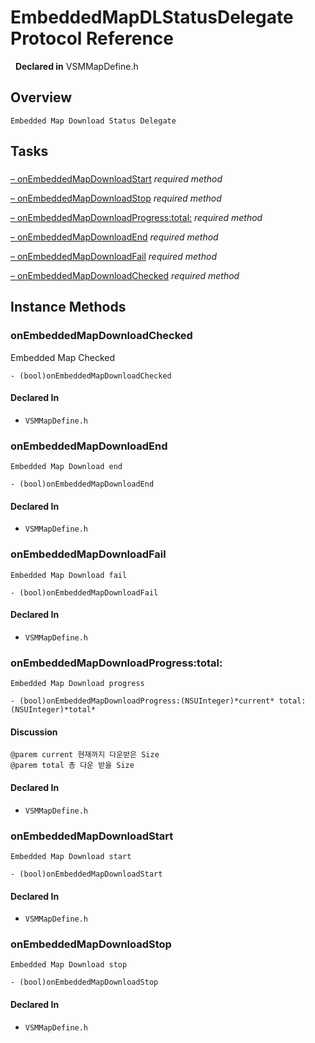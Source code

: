 # EmbeddedMapDLStatusDelegate Protocol Reference

&nbsp;&nbsp;**Declared in** VSMMapDefine.h  

## Overview

<pre><code>Embedded Map Download Status Delegate
</code></pre>

## Tasks

### 

[&ndash;&nbsp;onEmbeddedMapDownloadStart](#//api/name/onEmbeddedMapDownloadStart)  *required method*

[&ndash;&nbsp;onEmbeddedMapDownloadStop](#//api/name/onEmbeddedMapDownloadStop)  *required method*

[&ndash;&nbsp;onEmbeddedMapDownloadProgress:total:](#//api/name/onEmbeddedMapDownloadProgress:total:)  *required method*

[&ndash;&nbsp;onEmbeddedMapDownloadEnd](#//api/name/onEmbeddedMapDownloadEnd)  *required method*

[&ndash;&nbsp;onEmbeddedMapDownloadFail](#//api/name/onEmbeddedMapDownloadFail)  *required method*

[&ndash;&nbsp;onEmbeddedMapDownloadChecked](#//api/name/onEmbeddedMapDownloadChecked)  *required method*

<a title="Instance Methods" name="instance_methods"></a>
## Instance Methods

<a name="//api/name/onEmbeddedMapDownloadChecked" title="onEmbeddedMapDownloadChecked"></a>
### onEmbeddedMapDownloadChecked

Embedded Map Checked

`- (bool)onEmbeddedMapDownloadChecked`

#### Declared In
* `VSMMapDefine.h`

<a name="//api/name/onEmbeddedMapDownloadEnd" title="onEmbeddedMapDownloadEnd"></a>
### onEmbeddedMapDownloadEnd

<pre><code>Embedded Map Download end
</code></pre>

`- (bool)onEmbeddedMapDownloadEnd`

#### Declared In
* `VSMMapDefine.h`

<a name="//api/name/onEmbeddedMapDownloadFail" title="onEmbeddedMapDownloadFail"></a>
### onEmbeddedMapDownloadFail

<pre><code>Embedded Map Download fail
</code></pre>

`- (bool)onEmbeddedMapDownloadFail`

#### Declared In
* `VSMMapDefine.h`

<a name="//api/name/onEmbeddedMapDownloadProgress:total:" title="onEmbeddedMapDownloadProgress:total:"></a>
### onEmbeddedMapDownloadProgress:total:

<pre><code>Embedded Map Download progress
</code></pre>

`- (bool)onEmbeddedMapDownloadProgress:(NSUInteger)*current* total:(NSUInteger)*total*`

#### Discussion
<pre><code>@parem current 현재까지 다운받은 Size
@parem total 총 다운 받을 Size
</code></pre>

#### Declared In
* `VSMMapDefine.h`

<a name="//api/name/onEmbeddedMapDownloadStart" title="onEmbeddedMapDownloadStart"></a>
### onEmbeddedMapDownloadStart

<pre><code>Embedded Map Download start
</code></pre>

`- (bool)onEmbeddedMapDownloadStart`

#### Declared In
* `VSMMapDefine.h`

<a name="//api/name/onEmbeddedMapDownloadStop" title="onEmbeddedMapDownloadStop"></a>
### onEmbeddedMapDownloadStop

<pre><code>Embedded Map Download stop
</code></pre>

`- (bool)onEmbeddedMapDownloadStop`

#### Declared In
* `VSMMapDefine.h`

